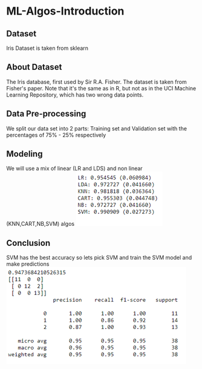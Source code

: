 # ML-Algos-Introduction
## Dataset
Iris Dataset is taken from sklearn
## About Dataset
The Iris database, first used by Sir R.A. Fisher. The dataset is taken
from Fisher's paper. Note that it's the same as in R, but not as in the UCI
Machine Learning Repository, which has two wrong data points.
## Data Pre-processing
We split our data set into 2 parts: Training set and Validation set with the percentages of 75% - 25% respectively
## Modeling
We will use a mix of linear (LR and LDS) and non linear (KNN,CART,NB,SVM) algos
![alt text](Mlalgos.png)
## Conclusion
SVM has the best accuracy so lets pick SVM and train the SVM model and make predictions
![alt text](SVM.png)
